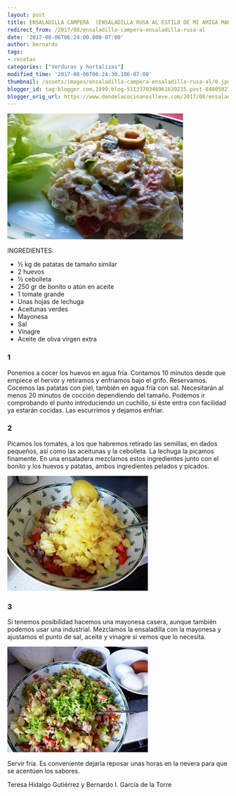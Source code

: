 ```yaml
---
layout: post
title: ENSALADILLA CAMPERA  (ENSALADILLA RUSA AL ESTILO DE MI AMIGA MARIAN)
redirect_from: /2017/08/ensaladilla-campera-ensaladilla-rusa-al
date: '2017-08-06T06:24:00.000-07:00'
author: bernardo
tags:
- recetas
categories: ["Verduras y hortalizas"]
modified_time: '2017-08-06T06:24:30.186-07:00'
thumbnail: /assets/images/ensaladilla-campera-ensaladilla-rusa-al/0.jpg
blogger_id: tag:blogger.com,1999:blog-5113370346961639215.post-8480502749314953509
blogger_orig_url: https://www.dondelacocinanoslleve.com/2017/08/ensaladilla-campera-ensaladilla-rusa-al.html
---
```


![](/assets/images/ensaladilla-campera-ensaladilla-rusa-al/0.jpg)

  
INGREDIENTES:
* ½ kg de patatas de tamaño similar
* 2 huevos 
* ½ cebolleta
* 250 gr de bonito o atún en aceite
* 1 tomate grande
* Unas hojas de lechuga
* Aceitunas verdes
* Mayonesa 
* Sal
* Vinagre
* Aceite de oliva virgen extra  

### 1

Ponemos a cocer los huevos en agua fría. Contamos 10 minutos desde que empiece el hervor y retiramos y enfriamos bajo el grifo. Reservamos. Cocemos las patatas con piel, también en agua fría con sal. Necesitarán al menos 20 minutos de cocción dependiendo del tamaño. Podemos ir comprobando el punto introduciendo un cuchillo, si éste entra con facilidad ya estarán cocidas. Las escurrimos y dejamos enfriar.  

### 2

Picamos los tomates, a los que habremos retirado las semillas, en dados pequeños, así como las aceitunas y la cebolleta. La lechuga la picamos finamente. En una ensaladera mezclamos estos ingredientes junto con el bonito y los huevos y patatas, ambos ingredientes pelados y picados.  

![](/assets/images/ensaladilla-campera-ensaladilla-rusa-al/1.jpg)

  

### 3

Si tenemos posibilidad hacemos una mayonesa casera, aunque también podemos usar una industrial. Mezclamos la ensaladilla con la mayonesa y ajustamos el punto de sal, aceite y vinagre si vemos que lo necesita.  

![](/assets/images/ensaladilla-campera-ensaladilla-rusa-al/2.jpg)

  
Servir fría. Es conveniente dejarla reposar unas horas en la nevera para que se acentúen los sabores.  
  
Teresa Hidalgo Gutiérrez y Bernardo I. García de la Torre
